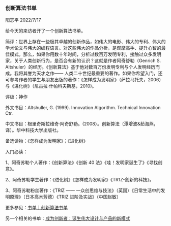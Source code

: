 ### 创新算法书单

阳志平 2022/7/17

给今天的来访者开了一个创新算法书单。

简评：世界上存在一些极其卓越的创新作品，如伟大的电影、伟大的专利、伟大的学术论文与伟大的编程语言。对这些伟大的作品分析，是观摩高手、提升心智的最佳模式。那么，如果你用数十年时间，分析过数百万发明专利，接触过众多发明家，关于人类创新行为，是否会有新的认识？这就是作者阿奇舒勒（Genrich S. Altshuler）的经历。《创新算法》基于他对数百万份发明专利与个人发明经历而成。我将其誉为天才之作—— 人类二十世纪最重要的著作。如果你希望入门，还可参考作者的学生与朋友出版的著作：《怎样成为发明家》（萨拉马托夫，2006）与《进化树》（尼古拉·什帕科夫斯基，2010)。

评级：神作

外文书目：Altshuller, G. (1999). Innovation Algorithm. Technical Innovation Ctr.

中文书目：根里奇斯拉维奇·阿奇舒勒。(2008）。创新算法（潭增波&茹海燕，译）。华中科技大学出版社。

备选读物：《怎样成为发明家》；《进化树》

入门必读：

1、阿奇苏勒个人著作：《创新算法》《创新 40 法》《哇！发明家诞生了》《寻找创意》。

2、阿奇苏勒学生著作：《进化树》《怎样成为发明家》《TR1Z-創新的科技》。

3、阿奇苏勒粉丝著作：《TRIZ —— 一众创思维与技法》（英国）《日常生活中的发明原理》（日本高木芳德）《TRIZ 进阶及实战》（中国赵敏）

更多参见：[书单｜创新算法书单](https://www.douban.com/doulist/151268379/)

另一个相关的书单：[成为创新者：诞生伟大设计与产品的新模式](https://www.douban.com/doulist/1237682/)